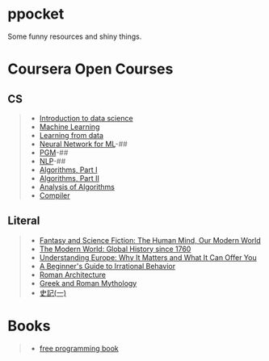 ppocket
=======

Some funny resources and shiny things.

# Coursera Open Courses
## CS

>* [Introduction to data science](https://www.coursera.org/course/datasci)
>* [Machine Learning](https://www.coursera.org/course/ml)
>* [Learning from data](http://work.caltech.edu/telecourse.html) 
>* [Neural Network for ML](https://www.coursera.org/course/neuralnets)-##
>* [PGM](https://www.coursera.org/course/pgm)-##
>* [NLP](https://www.coursera.org/course/nlp)-##
>* [Algorithms, Part I](https://class.coursera.org/algs4partI)  
>* [Algorithms, Part II](https://www.coursera.org/course/algs4partII) 
>* [Analysis of Algorithms](https://www.coursera.org/course/aofa)  
>* [Compiler](https://www.coursera.org/course/compilers)

## Literal

>* [Fantasy and Science Fiction: The Human Mind, Our Modern World](https://www.coursera.org/course/fantasysf)
>* [The Modern World: Global History since 1760](https://www.coursera.org/course/modernworld)
>* [Understanding Europe: Why It Matters and What It Can Offer You](https://class.coursera.org/europe-002)
>* [A Beginner's Guide to Irrational Behavior](https://www.coursera.org/course/behavioralecon)
>* [Roman Architecture](https://www.coursera.org/course/romanarchitecture)
>* [Greek and Roman Mythology](https://class.coursera.org/mythology)
>* [史記(一)](https://class.coursera.org/shiji-001)

# Books

>* [free programming book](https://github.com/vhf/free-programming-books/blob/master/free-programming-books-zh.md)

